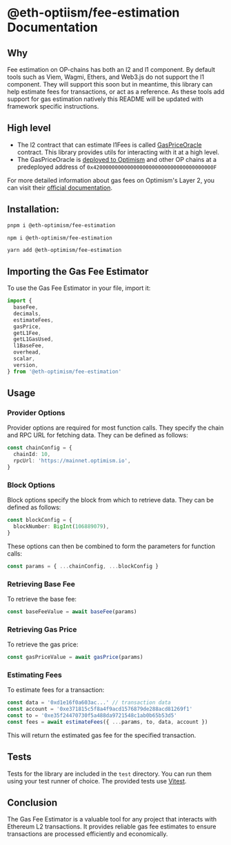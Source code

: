# @eth-optiism/fee-estimation Documentation

## Why

Fee estimation on OP-chains has both an l2 and l1 component. By default tools such as Viem, Wagmi, Ethers, and Web3.js do not support the l1 component. They will support this soon but in meantime, this library can help estimate fees for transactions, or act as a reference.
As these tools add support for gas estimation natively this README will be updated with framework specific instructions.

## High level

- The l2 contract that can estimate l1Fees is called [GasPriceOracle](../contracts-bedrock/contracts/l2/GasPriceOracle.sol) contract. This library provides utils for interacting with it at a high level.
- The GasPriceOracle is [deployed to Optimism](https://optimistic.etherscan.io/address/0x420000000000000000000000000000000000000F) and other OP chains at a predeployed address of `0x420000000000000000000000000000000000000F`

For more detailed information about gas fees on Optimism's Layer 2, you can visit their [official documentation](https://community.optimism.io/docs/developers/build/transaction-fees/#the-l2-execution-fee).

## Installation:

```bash
pnpm i @eth-optimism/fee-estimation
```

```bash
npm i @eth-optimism/fee-estimation
```

```
yarn add @eth-optimism/fee-estimation
```

## Importing the Gas Fee Estimator

To use the Gas Fee Estimator in your file, import it:

```typescript
import {
  baseFee,
  decimals,
  estimateFees,
  gasPrice,
  getL1Fee,
  getL1GasUsed,
  l1BaseFee,
  overhead,
  scalar,
  version,
} from '@eth-optimism/fee-estimation'
```

## Usage

### Provider Options

Provider options are required for most function calls. They specify the chain and RPC URL for fetching data. They can be defined as follows:

```typescript
const chainConfig = {
  chainId: 10,
  rpcUrl: 'https://mainnet.optimism.io',
}
```

### Block Options

Block options specify the block from which to retrieve data. They can be defined as follows:

```typescript
const blockConfig = {
  blockNumber: BigInt(106889079),
}
```

These options can then be combined to form the parameters for function calls:

```typescript
const params = { ...chainConfig, ...blockConfig }
```

### Retrieving Base Fee

To retrieve the base fee:

```typescript
const baseFeeValue = await baseFee(params)
```

### Retrieving Gas Price

To retrieve the gas price:

```typescript
const gasPriceValue = await gasPrice(params)
```

### Estimating Fees

To estimate fees for a transaction:

```typescript
const data = '0xd1e16f0a603ac...' // transaction data
const account = '0xe371815c5f8a4f9acd1576879de288acd81269f1'
const to = '0xe35f24470730f5a488da9721548c1ab0b65b53d5'
const fees = await estimateFees({ ...params, to, data, account })
```

This will return the estimated gas fee for the specified transaction.

## Tests

Tests for the library are included in the `test` directory. You can run them using your test runner of choice. The provided tests use [Vitest](https://vitest.dev/).

## Conclusion

The Gas Fee Estimator is a valuable tool for any project that interacts with Ethereum L2 transactions. It provides reliable gas fee estimates to ensure transactions are processed efficiently and economically.
